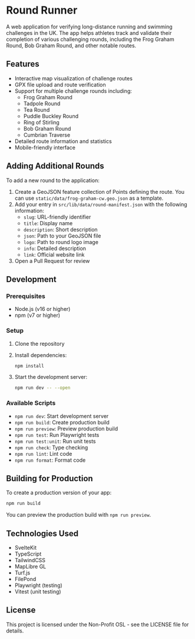 # Round Runner

A web application for verifying long-distance running and swimming challenges in the UK. The app helps athletes track and validate their completion of various challenging rounds, including the Frog Graham Round, Bob Graham Round, and other notable routes.

## Features

- Interactive map visualization of challenge routes
- GPX file upload and route verification
- Support for multiple challenge rounds including:
  - Frog Graham Round
  - Tadpole Round
  - Tea Round
  - Puddle Buckley Round
  - Ring of Stirling
  - Bob Graham Round
  - Cumbrian Traverse
- Detailed route information and statistics
- Mobile-friendly interface

## Adding Additional Rounds

To add a new round to the application:

1. Create a GeoJSON feature collection of Points defining the route. You can use `static/data/frog-graham-cw.geo.json` as a template.
2. Add your entry in `src/lib/data/round-manifest.json` with the following information:
   - `slug`: URL-friendly identifier
   - `title`: Display name
   - `description`: Short description
   - `json`: Path to your GeoJSON file
   - `logo`: Path to round logo image
   - `info`: Detailed description
   - `link`: Official website link
3. Open a Pull Request for review

## Development

### Prerequisites

- Node.js (v16 or higher)
- npm (v7 or higher)

### Setup

1. Clone the repository
2. Install dependencies:

   ```bash
   npm install
   ```

3. Start the development server:

   ```bash
   npm run dev -- --open
   ```

### Available Scripts

- `npm run dev`: Start development server
- `npm run build`: Create production build
- `npm run preview`: Preview production build
- `npm run test`: Run Playwright tests
- `npm run test:unit`: Run unit tests
- `npm run check`: Type checking
- `npm run lint`: Lint code
- `npm run format`: Format code

## Building for Production

To create a production version of your app:

```bash
npm run build
```

You can preview the production build with `npm run preview`.

## Technologies Used

- SvelteKit
- TypeScript
- TailwindCSS
- MapLibre GL
- Turf.js
- FilePond
- Playwright (testing)
- Vitest (unit testing)

## License

This project is licensed under the Non-Profit OSL - see the LICENSE file for details.
